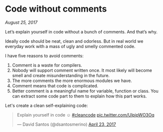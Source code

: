 # Code without comments

_August 25, 2017_

Let’s explain yourself in code without a bunch of comments. And that’s why.

Ideally code should be neat, clean and odorless. But in real world we everyday work with a mass of ugly and smelly commented code.

I have five reasons to avoid comments:

1. Comment is a waste for compilers.
1. Nobody will support comment written once. It most likely will become smell and create misunderstanding in the future.
1. The more comments the more enormous modules we have.
1. Comment means that code is complicated.
1. Better comment is a meaningful name for variable, function or class. You can extract some code part to them to explain how this part works.

Let's create a clean self-explaining code:

<blockquote class="twitter-tweet tw-align-center" data-lang="en"><p lang="en" dir="ltr">Explain yourself in code ☺️ <a href="https://twitter.com/hashtag/cleancode?src=hash">#cleancode</a> <a href="https://t.co/UlpipWO3Oq">pic.twitter.com/UlpipWO3Oq</a></p>&mdash; David Santos (@dsantosmerino) <a href="https://twitter.com/dsantosmerino/status/856272579421761537">April 23, 2017</a></blockquote>
<script async src="//platform.twitter.com/widgets.js" charset="utf-8"></script>
